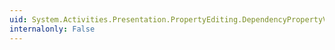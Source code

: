 ```yaml
---
uid: System.Activities.Presentation.PropertyEditing.DependencyPropertyValueSource.SystemResource
internalonly: False
---
```

